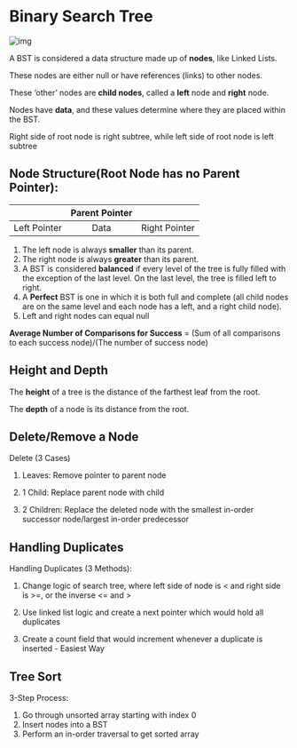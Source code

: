 # Binary Search Tree

![img](https://miro.medium.com/max/1368/1*ziYvZzrttFYMXkkV9u66jw.png)

A BST is considered a data structure made up of **nodes**, like Linked Lists.

These nodes are either null or have references (links) to other nodes. 

These ‘other’ nodes are **child nodes**, called a **left** node and **right** node. 

Nodes have **data**, and these values determine where they are placed within the BST.

Right side of root node is right subtree, while left side of root node is left subtree

## Node Structure(Root Node has no Parent Pointer): 

|              | Parent Pointer |               |
| :----------: | :------------: | :-----------: |
| Left Pointer |      Data      | Right Pointer |

1. The left node is always **smaller** than its parent.
2. The right node is always **greater** than its parent.
3. A BST is considered **balanced** if every level of the tree is fully filled with the exception of the last level. On the last level, the tree is filled left to right.
4. A **Perfect** BST is one in which it is both full and complete (all child nodes are on the same level and each node has a left, and a right child node).
5. Left and right nodes can equal null

**Average Number of Comparisons for Success** = (Sum of all comparisons to each success node)/(The number of success node)

## Height and Depth

The **height** of a tree is the distance of the farthest leaf from the root.

The **depth** of a node is its distance from the root.




## Delete/Remove a Node
Delete (3 Cases)
1. Leaves: Remove pointer to parent node

2. 1 Child: Replace parent node with child

3. 2 Children: Replace the deleted node with the smallest in-order successor node/largest in-order predecessor

   

## Handling Duplicates
Handling Duplicates (3 Methods):
1. Change logic of search tree, where left side of node is < and right side is >=, or the inverse <= and >

2. Use linked list logic and create a next pointer which would hold all duplicates

3. Create a count field that would increment whenever a duplicate is inserted - Easiest Way

   

## Tree Sort
3-Step Process:
1. Go through unsorted array starting with index 0
2. Insert nodes into a BST 
3. Perform an in-order traversal to get sorted array